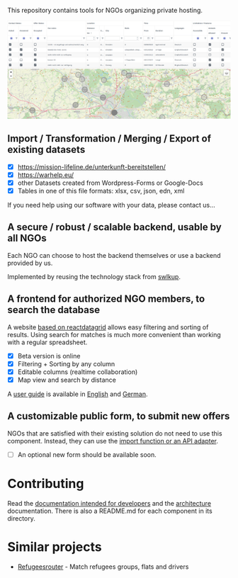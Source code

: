 This repository contains tools for NGOs organizing private hosting.

![](./docs/user-guide/graphics/overview.png)

## Import / Transformation / Merging / Export of existing datasets

- [x] https://mission-lifeline.de/unterkunft-bereitstellen/
- [x] https://warhelp.eu/
- [x] other Datasets created from Wordpress-Forms or Google-Docs
- [x] Tables in one of this file formats: xlsx, csv, json, edn, xml

If you need help using our software with your data, please contact us…

## A secure / robust / scalable **backend**, usable by all NGOs

Each NGO can choose to host the backend themselves or use a backend provided by us.

Implemented by reusing the technology stack from [swlkup](https://github.com/johannesloetzsch/swlkup).

## A frontend for authorized NGO members, to **search** the database

A website [based on reactdatagrid](https://reactdatagrid.io/) allows easy filtering and sorting of results. Using search for matches is much more convenient than working with a regular spreadsheet.

- [x] Beta version is online
- [x] Filtering + Sorting by any column
- [x] Editable columns (realtime collaboration)
- [x] Map view and search by distance

A [user guide](./docs/user-guide/user-guide-en.md) is available in [English](./docs/user-guide/user-guide-en.md) and [German](./docs/user-guide/user-guide-de.md).

## A customizable public form, to submit new offers

NGOs that are satisfied with their existing solution do not need to use this component. Instead, they can use the [import function or an API adapter](#import--transformation--merging--export-of-existing-datasets).

- [ ] An optional new form should be available soon.

# Contributing

Read the [documentation intended for developers](./docs/DEVELOPMENT.md) and the [architecture](./docs/ARCHITECTURE.md) documentation.
There is also a README.md for each component in its directory.

# Similar projects

- [Refugeesrouter](https://github.com/Lassulus/refugeerouter) - Match refugees groups, flats and drivers
